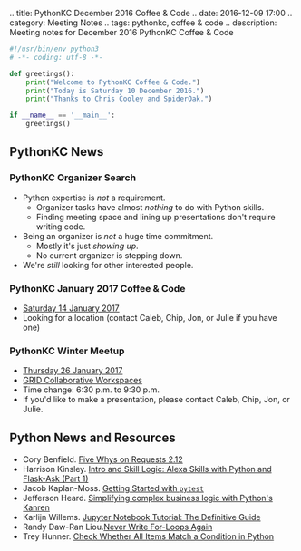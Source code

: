 .. title: PythonKC December 2016 Coffee & Code
.. date: 2016-12-09 17:00
.. category: Meeting Notes
.. tags: pythonkc, coffee & code
.. description: Meeting notes for December 2016 PythonKC Coffee & Code

```python
#!/usr/bin/env python3
# -*- coding: utf-8 -*-

def greetings():
    print("Welcome to PythonKC Coffee & Code.")
    print("Today is Saturday 10 December 2016.")
    print("Thanks to Chris Cooley and SpiderOak.")

if __name__ == '__main__':
    greetings()
```

## PythonKC News

### PythonKC Organizer Search
* Python expertise is _not_ a requirement.
    * Organizer tasks have almost _nothing_ to do with Python skills.
    * Finding meeting space and lining up presentations don't require writing code.
* Being an organizer is _not_ a huge time commitment.
    * Mostly it's just _showing up_.
    * No current organizer is stepping down.
* We're _still_ looking for other interested people.

### PythonKC January 2017 Coffee & Code
* [Saturday 14 January 2017](https://www.meetup.com/pythonkc/events/qkwbtlywcbsb/)
* Looking for a location (contact Caleb, Chip, Jon, or Julie if you have one)
### PythonKC Winter Meetup
* [Thursday 26 January 2017](https://www.meetup.com/pythonkc/events/232904085/)
* [GRID Collaborative Workspaces](http://www.connectatgrid.com)
* Time change: 6:30 p.m. to 9:30 p.m.
* If you'd like to make a presentation, please contact Caleb, Chip, Jon, or Julie.

## Python News and Resources
* Cory Benfield. [Five Whys on Requests 2.12](https://lukasa.co.uk/2016/11/Five_Whys_Requests_212/)
* Harrison Kinsley. [Intro and Skill Logic: Alexa Skills with Python and Flask-Ask (Part 1)](https://pythonprogramming.net/intro-alexa-skill-flask-ask-python-tutorial/)
* Jacob Kaplan-Moss. [Getting Started with `pytest`](https://jacobian.org/writing/getting-started-with-pytest/)
* Jefferson Heard. [Simplifying complex business logic with Python's Kanren](https://jeffersonheard.github.io/2016/11/simplifying-complex-business-logic-with-pythons-kanren/)
* Karlijn Willems. [Jupyter Notebook Tutorial: The Definitive Guide](https://www.datacamp.com/community/tutorials/tutorial-jupyter-notebook)
* Randy Daw-Ran Liou.[Never Write For-Loops Again](https://medium.com/python-pandemonium/never-write-for-loops-again-91a5a4c84baf)
* Trey Hunner. [Check Whether All Items Match a Condition in Python](http://treyhunner.com/2016/11/check-whether-all-items-match-a-condition-in-python/)
